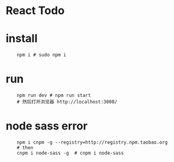 # React Todo

# install
```shell
    npm i # sudo npm i
```

# run
```shell
    npm run dev # npm run start
    # 然后打开浏览器 http://localhost:3000/
```

# node sass error
```shell
    npm i cnpm -g --registry=http://registry.npm.taobao.org
    # then
    cnpm i node-sass -g  # cnpm i node-sass
```